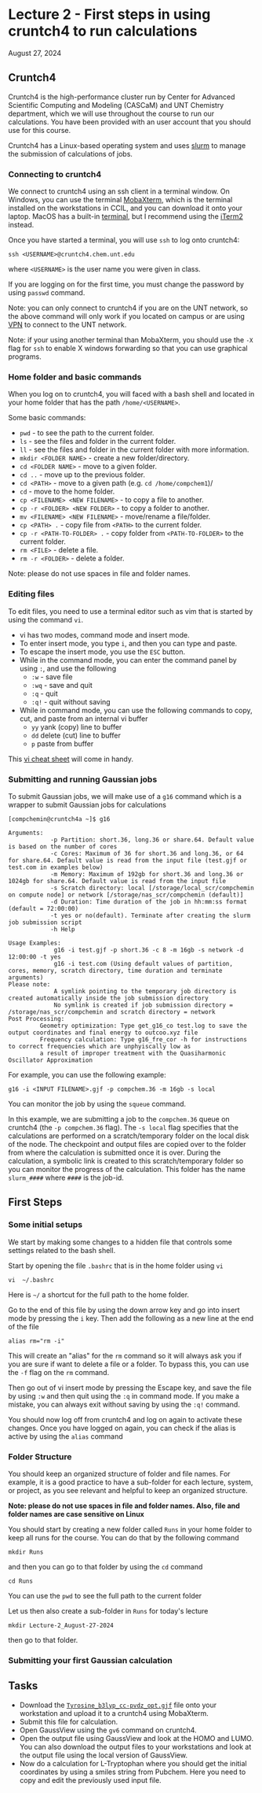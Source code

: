 # Lecture 2 - First steps in using cruntch4 to run calculations

August 27, 2024 

## Cruntch4

Cruntch4 is the high-performance cluster run by Center for Advanced Scientific Computing and Modeling (CASCaM) and UNT Chemistry department, which we will use throughout the course to run our calculations. You have been provided with an user account that you should use for this course. 

Cruntch4 has a Linux-based operating system and uses [slurm](https://slurm.schedmd.com/quickstart.html) to manage the submission of calculations of jobs. 

### Connecting to cruntch4

We connect to cruntch4 using an ssh client in a terminal window. On Windows, you can use the terminal [MobaXterm](https://mobaxterm.mobatek.net), which is the terminal installed on the workstations in CCIL, and you can download it onto your laptop. MacOS has a built-in [terminal](https://support.apple.com/guide/terminal/welcome/mac), but I recommend using the [iTerm2](https://iterm2.com/) instead. 

Once you have started a terminal, you will use `ssh` to log onto cruntch4:
```
ssh <USERNAME>@cruntch4.chem.unt.edu
```
where `<USERNAME>` is the user name you were given in class. 

If you are logging on for the first time, you must change the password by using `passwd` command. 

Note: you can only connect to cruntch4 if you are on the UNT network, so the above command will only work if you located on campus or are using [VPN](https://itservices.cas.unt.edu/services/accounts-servers/articles/cisco-anyconnect-mobility-client-vpn) to connect to the UNT network. 

Note: if your using another terminal than MobaXterm, you should use the `-X` flag for `ssh` to enable X windows forwarding so that you can use graphical programs.  

### Home folder and basic commands 

When you log on to cruntch4, you will faced with a bash shell and located in your home folder that has the path `/home/<USERNAME>`. 

Some basic commands: 
- `pwd` - to see the path to the current folder.
- `ls` - see the files and folder in the current folder.
- `ll` - see the files and folder in the current folder with more information.
- `mkdir <FOLDER NAME>` - create a new folder/directory.
- `cd <FOLDER NAME>` - move to a given folder.
- `cd ..` - move up to the previous folder.
- `cd <PATH>` - move to a given path (e.g. `cd /home/compchem1`)/
- `cd` - move to the home folder.
- `cp <FILENAME> <NEW FILENAME>` - to copy a file to another.
- `cp -r <FOLDER> <NEW FOLDER>` - to copy a folder to another.
- `mv <FILENAME> <NEW FILENAME>` - move/rename a file/folder.
- `cp <PATH> .` - copy file from `<PATH>` to the current folder.
- `cp -r <PATH-TO-FOLDER> .` - copy folder from `<PATH-TO-FOLDER>` to the current folder.
- `rm <FILE>` - delete a file.
- `rm -r <FOLDER>` - delete a folder.

Note: please do not use spaces in file and folder names.

### Editing files

To edit files, you need to use a terminal editor such as vim that is started by using the command `vi`. 

- vi has two modes, command mode and insert mode.
- To enter insert mode, you type `i`, and then you can type and paste.
- To escape the insert mode, you use the `ESC` button.
- While in the command mode, you can enter the command panel by using `:`, and use the following 
  - `:w` - save file
  - `:wq` - save and quit
  - `:q` - quit 
  - `:q!` - quit without saving
- While in command mode, you can use the following commands to copy, cut, and paste from an internal vi buffer
  - `yy` yank (copy) line to buffer
  - `dd` delete (cut) line to buffer
  - `p` paste from buffer


This [vi cheat sheet](https://www.atmos.albany.edu/daes/atmclasses/atm350/vi_cheat_sheet.pdf) will come in handy. 

### Submitting and running Gaussian jobs 

To submit Gaussian jobs, we will make use of a `g16` command which is a wrapper to submit Gaussian jobs for calculations

```
[compchemin@cruntch4a ~]$ g16

Arguments:
            -p Partition: short.36, long.36 or share.64. Default value is based on the number of cores
            -c Cores: Maximum of 36 for short.36 and long.36, or 64 for share.64. Default value is read from the input file (test.gjf or test.com in examples below)
            -m Memory: Maximum of 192gb for short.36 and long.36 or 1024gb for share.64. Default value is read from the input file
            -s Scratch directory: local [/storage/local_scr/compchemin on compute node] or network [/storage/nas_scr/compchemin (default)]
            -d Duration: Time duration of the job in hh:mm:ss format (default = 72:00:00)
            -t yes or no(default). Terminate after creating the slurm job submission script
            -h Help

Usage Examples:
             g16 -i test.gjf -p short.36 -c 8 -m 16gb -s network -d 12:00:00 -t yes
             g16 -i test.com (Using default values of partition, cores, memory, scratch directory, time duration and terminate arguments)
Please note:
             A symlink pointing to the temporary job directory is created automatically inside the job submission directory
             No symlink is created if job submission directory = /storage/nas_scr/compchemin and scratch directory = network
Post Processing:
	     Geometry optimization: Type get_g16_co test.log to save the output coordinates and final energy to outcoo.xyz file
	     Frequency calculation: Type g16_fre_cor -h for instructions to correct frequencies which are unphyiscally low as
	     a result of improper treatment with the Quasiharmonic Oscillator Approximation

```

For example, you can use the following example:
```
g16 -i <INPUT FILENAME>.gjf -p compchem.36 -m 16gb -s local
```
You can monitor the job by using the `squeue` command. 

In this example, we are submitting a job to the `compchem.36` queue on cruntch4 (the `-p compchem.36` flag). The `-s local` flag specifies that the calculations are performed on a scratch/temporary folder on the local disk of the node. The checkpoint and output files are copied over to the folder from where the calculation is submitted once it is over. During the calculation, a symbolic link is created to this scratch/temporary folder so you can monitor the progress of the calculation. This folder has the name `slurm_####` where `####` is the job-id. 

## First Steps

### Some initial setups

We start by making some changes to a hidden file that controls some settings related to the bash shell. 

Start by opening the file `.bashrc` that is in the home folder using `vi`

```
vi  ~/.bashrc
```

Here is `~/` a shortcut for the full path to the home folder.  

Go to the end of this file by using the down arrow key and go into insert mode by pressing the `i` key. Then add the following as a new line at the end of the file

```
alias rm="rm -i"
```

This will create an "alias" for the `rm` command so it will always ask you if you are sure if want to delete a file or a folder. To bypass this, you can use the `-f` flag on the `rm` command. 

Then go out of vi insert mode by pressing the Escape key, and save the file by using `:w` and then quit using the `:q` in command mode. If you make a mistake, you can always exit without saving by using the `:q!` command. 

You should now log off from cruntch4 and log on again to activate these changes. Once you have logged on again, you can check if the alias is active by using the `alias` command

### Folder Structure

You should keep an organized structure of folder and file names. For example, it is a good practice to have a sub-folder for each lecture, system, or project, as you see relevant and helpful to keep an organized structure.

**Note: please do not use spaces in file and folder names. Also, file and folder names are case sensitive on Linux**

You should start by creating a new folder called `Runs` in your home folder to keep all runs for the course. You can do that by the following command

```
mkdir Runs
```

and then you can go to that folder by using the `cd` command

```
cd Runs
```

You can use the `pwd` to see the full path to the current folder

Let us then also create a sub-folder in `Runs` for today's lecture

```
mkdir Lecture-2_August-27-2024
```

then go to that folder.

### Submitting your first Gaussian calculation 



## Tasks 

- Download the [`Tyrosine_b3lyp_cc-pvdz_opt.gjf`](https://github.com/valsson-group/UNT-Chem5660-Fall2023/blob/main/Gaussian-on-cruntch4/Tyrosine_b3lyp_cc-pvdz_opt.gjf) file onto your workstation and upload it to a cruntch4 using MobaXterm.
- Submit this file for calculation.
- Open GaussView using the `gv6` command on cruntch4. 
- Open the output file using GaussView and look at the HOMO and LUMO. You can also download the output files to your workstations and look at the output file using the local version of GaussView.
- Now do a calculation for L-Tryptophan where you should get the initial coordinates by using a smiles string from Pubchem. Here you need to copy and edit the previously used input file. 

